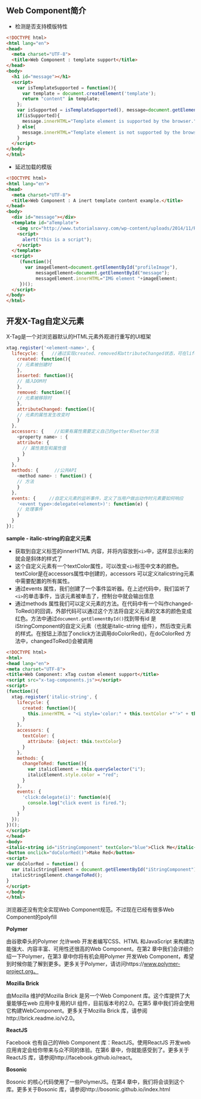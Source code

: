 ## Web Component简介

- 检测是否支持模版特性

```HTML
<!DOCTYPE html>
<html lang="en">
<head>
  <meta charset="UTF-8">
  <title>Web Component : template support</title>
</head>
<body>
  <h1 id="message"></h1>
  <script>
    var isTemplateSupported = function(){
      var template = document.createElement('template');
      return "content" in template;
    };
    var isSupported = isTemplateSupported(), message=document.getElementById("message");
    if(isSupported){
      message.innerHTML="Template element is supported by the browser.";
    } else{
      message.innerHTML="Template element is not supported by the browser.";
    }
  </script>
</body>
</html>
```

- 延迟加载的模版

```html
<!DOCTYPE html>
<html lang="en">
<head>
  <meta charset="UTF-8">
  <title>Web Component : A inert template content example.</title>
</head>
<body>
  <div id="message"></div>
  <template id="aTemplate">
    <img src="http://www.tutorialsavvy.com/wp-content/uploads/2014/11/ReactJS-830-8301-300x300.png"  id="profileImage">
    <script>
      alert("this is a script");
    </script>
  </template>
  <script>
     (function(){
       var imageElement=document.getElementById("profileImage"),
           messageElement=document.getElementById("message");
           messageElement.innerHTML="IMG element "+imageElement;
     })();
  </script>
</body>
</html>
```

## 开发X-Tag自定义元素

X-Tag是一个对浏览器默认的HTML元素外观进行重写的UI框架

```javascript
xtag.register('<element-name>', {  
  lifecycle: {   //通过实现created、removed和attributeChanged状态，可在lifecycle中定义元素在生命周期不同阶段的表现
    created: function(){  
    // 元素被创建时  
    },  
    inserted: function(){  
    // 插入DOM时  
    },  
    removed: function(){  
    // 元素被移除时  
    },  
    attributeChanged: function(){  
    // 元素的属性发生改变时  
    }  
  },  
  accessors: {    //如果有属性需要定义自己的getter和setter方法
    <property name> : {  
    attribute: {  
      // 属性类型和属性值  
      }  
    }  
  },  
  methods: {      //公共API
    <method name> : function() {  
    // 方法  
    }  
  },  
  events: {     //自定义元素的监听事件，定义了当用户做出动作时元素要如何响应
    '<event type>:delegate(<element>)': function(e) {  
    // 处理事件  
    }  
  }  
}); 
```

**sample - italic-string的自定义元素**  

- 获取到自定义标签的innerHTML 内容，并将内容放到`<i>`中，这样显示出来的就会是斜体的样式了
- 这个自定义元素有一个textColor属性，可以改变`<i>`标签中文本的颜色。textColor是在accessors属性中创建的，accessors 可以定义italicstring元素中需要配置的所有属性。
- 通过events 属性，我们创建了一个事件监听器。在上述代码中，我们监听了`<i>`的单击事件，当该元素被单击了，控制台中就会输出信息
- 通过methods 属性我们可以定义元素的方法。在代码中有一个叫作changed-ToRed()的回调，外部代码可以通过这个方法将自定义元素的文本的颜色变成红色。方法中通过`document.getElementById()`找到带有id 是iStringComponent的自定义元素（也就是italic-string 组件），然后改变元素的样式。在按钮上添加了onclick方法调用doColorRed()，在doColorRed 方法中，changedToRed()会被调用

```html
<!DOCTYPE html> 
<html> 
<head lang="en"> 
<meta charset="UTF-8"> 
<title>Web Component: xTag custom element support</title> 
<script src="x-tag-components.js"></script> 
<script> 
(function(){
  xtag.register('italic-string', {  
    lifecycle: {  
      created: function(){  
        this.innerHTML = "<i style='color:" + this.textColor +"'>" + this.innerHTML + "</i>";  
      }  
    },  
    accessors: {  
      textColor: {  
        attribute: {object: this.textColor}  
      }  
    },  
    methods: {  
      changeToRed: function(){  
        var italicElement = this.querySelector("i");  
        italicElement.style.color = "red";  
      }  
    },  
    events: {  
      'click:delegate(i)': function(e){  
        console.log("click event is fired.");  
      }  
    }  
  });  
})();  
</script> 
</head> 
<body> 
<italic-string id="iStringComponent" textColor="blue">Click Me</italic-string><br> 
<button onclick="doColorRed()">Make Red</button> 
<script> 
var doColorRed = function() {  
  var italicStringElement = document.getElementById("iStringComponent");  
  italicStringElement.changeToRed();  
}  
</script> 
</body> 
</html> 
```

浏览器还没有完全实现Web Component规范。不过现在已经有很多Web Component的polyfill 

**Polymer**

由谷歌牵头的Polymer 允许web 开发者编写CSS、HTML 和JavaScript 来构建功能强大、内容丰富、可用性还很高的Web Component。在第2 章中我们会详细介绍一下Polymer，在第3 章中你将有机会用Polymer 开发Web Component，希望到时候你能了解到更多。更多关于Polymer，请访问https://www.polymer-project.org。

**Mozilla Brick**

由Mozilla 维护的Mozilla Brick 是另一个Web Component 库。这个库提供了大量能够在web 应用中复用的UI 组件，目前版本号的2.0。在第5 章中我们将会使用它构建WebComponent。更多关于Mozilla Brick 库，请参阅http://brick.readme.io/v2.0。

**ReactJS**

Facebook 也有自己的Web Component 库：ReactJS。使用ReactJS 开发web 应用肯定会给你带来与众不同的体验。在第6 章中，你就能感受到了。更多关于ReactJS 库，请参阅http://facebook.github.io/react。

**Bosonic**

Bosonic 的核心代码使用了一些PolymerJS。在第4 章中，我们将会谈到这个库。更多关于Bosonic 库，请参阅http://bosonic.github.io/index.html



